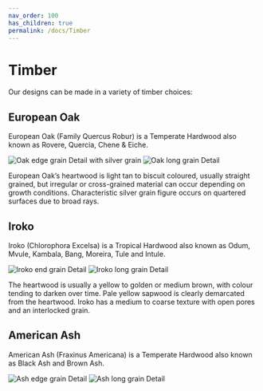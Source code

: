 ```yaml
---
nav_order: 100
has_children: true
permalink: /docs/Timber
---
```

# Timber
Our designs can be made in a variety of timber choices:

## European Oak
European Oak
(Family Quercus Robur)
is a
Temperate Hardwood
also known as Rovere, Quercia, Chene & Eiche.

![Oak edge grain Detail with silver grain](/assets/images/Oak/VO9O0319.jpeg "Oak edge grain Detail with silver grain")
![Oak long grain Detail](/assets/images/Oak/VO9O0345.jpeg "Oak long grain Detail")

European Oak’s heartwood is light tan to biscuit coloured, usually straight grained, but
irregular or cross-grained material can occur depending on growth conditions. Characteristic
silver grain
figure occurs on quartered surfaces due to broad rays.

## Iroko
Iroko (Chlorophora Excelsa)
is a Tropical Hardwood
also known as Odum, Mvule, Kambala, Bang,
Moreira, Tule and Intule.

![Iroko end grain Detail](/assets/images/Iroko/VO9O0327.jpeg "Iroko end grain Detail")
![Iroko long grain Detail](/assets/images/Iroko/VO9O0348.jpeg "Iroko long grain Detail")

The heartwood is usually a yellow to golden or medium brown, with colour tending to darken
over time. Pale yellow sapwood is clearly demarcated from the heartwood. Iroko has a medium to coarse
texture with open pores and an interlocked grain.

## American Ash
American Ash (Fraxinus Americana)
is a Temperate Hardwood
also known as Black Ash and Brown Ash.

![Ash edge grain Detail](/assets/images/Ash/VO9O0323.jpeg "Ash edge grain Detail")
![Ash long grain Detail](/assets/images/Ash/VO9O0339.jpeg "Ash long grain Detail")
